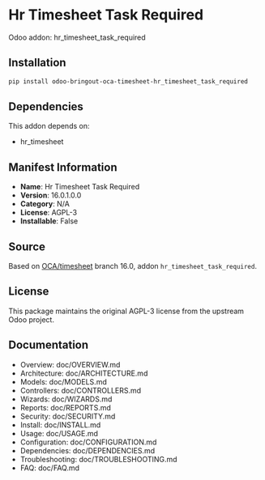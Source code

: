 # Hr Timesheet Task Required

Odoo addon: hr_timesheet_task_required

## Installation

```bash
pip install odoo-bringout-oca-timesheet-hr_timesheet_task_required
```

## Dependencies

This addon depends on:
- hr_timesheet

## Manifest Information

- **Name**: Hr Timesheet Task Required
- **Version**: 16.0.1.0.0
- **Category**: N/A
- **License**: AGPL-3
- **Installable**: False

## Source

Based on [OCA/timesheet](https://github.com/OCA/timesheet) branch 16.0, addon `hr_timesheet_task_required`.

## License

This package maintains the original AGPL-3 license from the upstream Odoo project.

## Documentation

- Overview: doc/OVERVIEW.md
- Architecture: doc/ARCHITECTURE.md
- Models: doc/MODELS.md
- Controllers: doc/CONTROLLERS.md
- Wizards: doc/WIZARDS.md
- Reports: doc/REPORTS.md
- Security: doc/SECURITY.md
- Install: doc/INSTALL.md
- Usage: doc/USAGE.md
- Configuration: doc/CONFIGURATION.md
- Dependencies: doc/DEPENDENCIES.md
- Troubleshooting: doc/TROUBLESHOOTING.md
- FAQ: doc/FAQ.md
